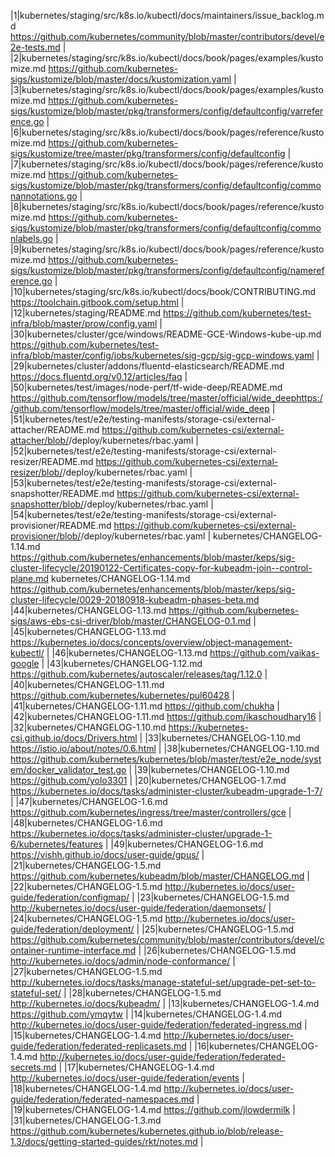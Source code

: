 |1|kubernetes/staging/src/k8s.io/kubectl/docs/maintainers/issue_backlog.md https://github.com/kubernetes/community/blob/master/contributors/devel/e2e-tests.md |
|2|kubernetes/staging/src/k8s.io/kubectl/docs/book/pages/examples/kustomize.md https://github.com/kubernetes-sigs/kustomize/blob/master/docs/kustomization.yaml |
|3|kubernetes/staging/src/k8s.io/kubectl/docs/book/pages/examples/kustomize.md https://github.com/kubernetes-sigs/kustomize/blob/master/pkg/transformers/config/defaultconfig/varreference.go |
|6|kubernetes/staging/src/k8s.io/kubectl/docs/book/pages/reference/kustomize.md https://github.com/kubernetes-sigs/kustomize/tree/master/pkg/transformers/config/defaultconfig |
|7|kubernetes/staging/src/k8s.io/kubectl/docs/book/pages/reference/kustomize.md https://github.com/kubernetes-sigs/kustomize/blob/master/pkg/transformers/config/defaultconfig/commonannotations.go |
|8|kubernetes/staging/src/k8s.io/kubectl/docs/book/pages/reference/kustomize.md https://github.com/kubernetes-sigs/kustomize/blob/master/pkg/transformers/config/defaultconfig/commonlabels.go |
|9|kubernetes/staging/src/k8s.io/kubectl/docs/book/pages/reference/kustomize.md https://github.com/kubernetes-sigs/kustomize/blob/master/pkg/transformers/config/defaultconfig/namereference.go |
|10|kubernetes/staging/src/k8s.io/kubectl/docs/book/CONTRIBUTING.md https://toolchain.gitbook.com/setup.html |
|12|kubernetes/staging/README.md https://github.com/kubernetes/test-infra/blob/master/prow/config.yaml |
|30|kubernetes/cluster/gce/windows/README-GCE-Windows-kube-up.md https://github.com/kubernetes/test-infra/blob/master/config/jobs/kubernetes/sig-gcp/sig-gcp-windows.yaml |
|29|kubernetes/cluster/addons/fluentd-elasticsearch/README.md https://docs.fluentd.org/v0.12/articles/faq |
|50|kubernetes/test/images/node-perf/tf-wide-deep/README.md https://github.com/tensorflow/models/tree/master/official/wide_deephttps://github.com/tensorflow/models/tree/master/official/wide_deep |
|51|kubernetes/test/e2e/testing-manifests/storage-csi/external-attacher/README.md https://github.com/kubernetes-csi/external-attacher/blob/<version>/deploy/kubernetes/rbac.yaml |
|52|kubernetes/test/e2e/testing-manifests/storage-csi/external-resizer/README.md https://github.com/kubernetes-csi/external-resizer/blob/<version>/deploy/kubernetes/rbac.yaml |
|53|kubernetes/test/e2e/testing-manifests/storage-csi/external-snapshotter/README.md https://github.com/kubernetes-csi/external-snapshotter/blob/<version>/deploy/kubernetes/rbac.yaml |
|54|kubernetes/test/e2e/testing-manifests/storage-csi/external-provisioner/README.md https://github.com/kubernetes-csi/external-provisioner/blob/<version>/deploy/kubernetes/rbac.yaml |
kubernetes/CHANGELOG-1.14.md https://github.com/kubernetes/enhancements/blob/master/keps/sig-cluster-lifecycle/20190122-Certificates-copy-for-kubeadm-join--control-plane.md
kubernetes/CHANGELOG-1.14.md https://github.com/kubernetes/enhancements/blob/master/keps/sig-cluster-lifecycle/0029-20180918-kubeadm-phases-beta.md
|44|kubernetes/CHANGELOG-1.13.md https://github.com/kubernetes-sigs/aws-ebs-csi-driver/blob/master/CHANGELOG-0.1.md |
|45|kubernetes/CHANGELOG-1.13.md https://kubernetes.io/docs/concepts/overview/object-management-kubectl/ |
|46|kubernetes/CHANGELOG-1.13.md https://github.com/vaikas-google |
|43|kubernetes/CHANGELOG-1.12.md https://github.com/kubernetes/autoscaler/releases/tag/1.12.0 |
|40|kubernetes/CHANGELOG-1.11.md https://github.com/kubernetes/kubernetes/pul60428 |
|41|kubernetes/CHANGELOG-1.11.md https://github.com/chukha |
|42|kubernetes/CHANGELOG-1.11.md https://github.com/ikaschoudhary16 |
|32|kubernetes/CHANGELOG-1.10.md https://kubernetes-csi.github.io/docs/Drivers.html |
|33|kubernetes/CHANGELOG-1.10.md https://istio.io/about/notes/0.6.html |
|38|kubernetes/CHANGELOG-1.10.md https://github.com/kubernetes/kubernetes/blob/master/test/e2e_node/system/docker_validator_test.go |
|39|kubernetes/CHANGELOG-1.10.md https://github.com/yolo3301 |
|20|kubernetes/CHANGELOG-1.7.md https://kubernetes.io/docs/tasks/administer-cluster/kubeadm-upgrade-1-7/ |
|47|kubernetes/CHANGELOG-1.6.md https://github.com/kubernetes/ingress/tree/master/controllers/gce |
|48|kubernetes/CHANGELOG-1.6.md https://kubernetes.io/docs/tasks/administer-cluster/upgrade-1-6/kubernetes/features |
|49|kubernetes/CHANGELOG-1.6.md https://vishh.github.io/docs/user-guide/gpus/ |
|21|kubernetes/CHANGELOG-1.5.md https://github.com/kubernetes/kubeadm/blob/master/CHANGELOG.md |
|22|kubernetes/CHANGELOG-1.5.md http://kubernetes.io/docs/user-guide/federation/configmap/ |
|23|kubernetes/CHANGELOG-1.5.md http://kubernetes.io/docs/user-guide/federation/daemonsets/ |
|24|kubernetes/CHANGELOG-1.5.md http://kubernetes.io/docs/user-guide/federation/deployment/ |
|25|kubernetes/CHANGELOG-1.5.md https://github.com/kubernetes/community/blob/master/contributors/devel/container-runtime-interface.md |
|26|kubernetes/CHANGELOG-1.5.md http://kubernetes.io/docs/admin/node-conformance/ |
|27|kubernetes/CHANGELOG-1.5.md http://kubernetes.io/docs/tasks/manage-stateful-set/upgrade-pet-set-to-stateful-set/ |
|28|kubernetes/CHANGELOG-1.5.md http://kubernetes.io/docs/kubeadm/ |
|13|kubernetes/CHANGELOG-1.4.md https://github.com/ymqytw |
|14|kubernetes/CHANGELOG-1.4.md http://kubernetes.io/docs/user-guide/federation/federated-ingress.md |
|15|kubernetes/CHANGELOG-1.4.md http://kubernetes.io/docs/user-guide/federation/federated-replicasets.md |
|16|kubernetes/CHANGELOG-1.4.md http://kubernetes.io/docs/user-guide/federation/federated-secrets.md |
|17|kubernetes/CHANGELOG-1.4.md http://kubernetes.io/docs/user-guide/federation/events |
|18|kubernetes/CHANGELOG-1.4.md http://kubernetes.io/docs/user-guide/federation/federated-namespaces.md |
|19|kubernetes/CHANGELOG-1.4.md https://github.com/jlowdermilk |
|31|kubernetes/CHANGELOG-1.3.md https://github.com/kubernetes/kubernetes.github.io/blob/release-1.3/docs/getting-started-guides/rkt/notes.md |